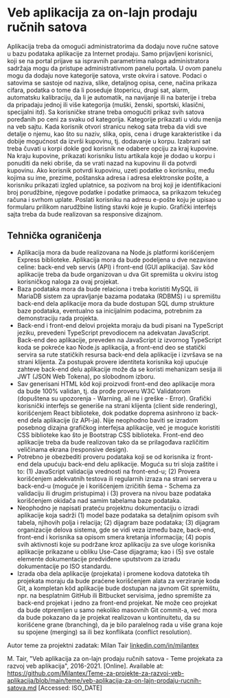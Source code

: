 # Veb aplikacija za on-lajn prodaju ručnih satova

Aplikacija treba da omogući administratorima da dodaju nove ručne satove u bazu podataka aplikacije za Internet prodaju. Samo prijavljeni korisnici, koji se na portal prijave sa ispravnih parametrima naloga administratora sadržaja mogu da pristupe administrativnom panelu portala. U ovom panelu mogu da dodaju nove kategorije satova, vrste okvira i satove. Podaci o satovima se sastoje od naziva, slike, detaljnog opisa, cene, načina prikaza cifara, podatka o tome da li poseduje štopericu, drugi sat, alarm, automatsku kalibraciju, da li je automatik, na navijanje ili na baterije i treba da pripadaju jednoj ili više kategorija (muški, ženski, sportski, klasični, specijalni itd). Sa korisničke strane treba omogućiti prikaz svih satova poređanih po ceni za svaku od kategorija. Kategorije prikazati u vidu menija na veb sajtu. Kada korisnik otvori stranicu nekog sata treba da vidi sve detalje o njemu, kao što su naziv, slika, opis, cena i druge karakteristike i da dobije mogućnost da izvrši kupovinu, tj. dodavanje u korpu. Izabrani sat treba čuvati u korpi dokle god korisnik ne odabere opciju za kraj kupovine. Na kraju kupovine, prikazati korisniku listu artikala koje je dodao u korpu i ponuditi da neki obriše, da se vrati nazad na kupovinu ili da potvrdi kupovinu. Ako korisnik potvrdi kupovinu, uzeti podatke o korisniku, među kojima su ime, prezime, poštanska adresa i adresa elektronske pošte, a korisniku prikazati izgled uplatnice, sa pozivom na broj koji je identifikacioni broj porudžbine, njegove podatke i podatke primaoca, sa prikazom tekućeg računa i svrhom uplate. Poslati korisniku na adresu e-pošte koju je upisao u formularu prilikom narudžbine listing stavki koje je kupio. Grafički interfejs sajta treba da bude realizovan sa responsive dizajnom.

## Tehnička ograničenja

- Aplikacija mora da bude realizovana na Node.js platformi korišćenjem Express biblioteke. Aplikacija mora da bude podeljena u dve nezavisne celine: back-end veb servis (API) i front-end (GUI aplikacija). Sav kôd aplikacije treba da bude organizovan u dva Git spremišta u okviru istog korisničkog naloga za ovaj projekat.
- Baza podataka mora da bude relaciona i treba koristiti MySQL ili MariaDB sistem za upravljanje bazama podataka (RDBMS) i u spremištu back-end dela aplikacije mora da bude dostupan SQL dump strukture baze podataka, eventualno sa inicijalnim podacima, potrebnim za demonstraciju rada projekta.
- Back-end i front-end delovi projekta moraju da budi pisani na TypeScript jeziku, prevedeni TypeScript prevodiocem na adekvatan JavaScript. Back-end deo aplikacije, preveden na JavaScript iz izvornog TypeScript koda se pokreće kao Node.js aplikacija, a front-end deo se statički servira sa rute statičkih resursa back-end dela aplikacije i izvršava se na strani klijenta. Za postupak provere identiteta korisnika koji upućuje zahteve back-end delu aplikacije može da se koristi mehanizam sesija ili JWT (JSON Web Tokena), po slobodnom izboru.
- Sav generisani HTML kôd koji proizvodi front-end deo aplikacije mora da bude 100% validan, tj. da prođe proveru W3C Validatorom (dopuštena su upozorenja - Warning, ali ne i greške - Error). Grafički korisnički interfejs se generiše na strani klijenta (client side rendering), korišćenjem React biblioteke, dok podatke doprema asinhrono iz back-end dela aplikacije (iz API-ja). Nije neophodno baviti se izradom posebnog dizajna grafičkog interfejsa aplikacije, već je moguće koristiti CSS biblioteke kao što je Bootstrap CSS biblioteka. Front-end deo aplikacije treba da bude realizovan tako da se prilagođava različitim veličinama ekrana (responsive design).
- Potrebno je obezbediti proveru podataka koji se od korisnika iz front-end dela upućuju back-end delu aplikacije. Moguća su tri sloja zaštite i to: (1) JavaScript validacija vrednosti na front-end-u; (2) Provera korišćenjem adekvatnih testova ili regularnih izraza na strani servera u back-end-u (moguće je i korišćenjem izričitih šema - Schema za validaciju ili drugim pristupima) i (3) provera na nivou baze podataka korišćenjem okidača nad samim tabelama baze podataka.
- Neophodno je napisati prateću projektnu dokumentaciju o izradi aplikacije koja sadrži (1) model baze podataka sa detaljnim opisom svih tabela, njihovih polja i relacija; (2) dijagram baze podataka; (3) dijagram organizacije delova sistema, gde se vidi veza između baze, back-end, front-end i korisnika sa opisom smera kretanja informacija; (4) popis svih aktivnosti koje su podržane kroz aplikaciju za sve uloge korisnika aplikacije prikazane u obliku Use-Case dijagrama; kao i (5) sve ostale elemente dokumentacije predviđene uputstvom za izradu dokumentacije po ISO standardu.
- Izrada oba dela aplikacije (projekata) i promene kodova datoteka tih projekata moraju da bude praćene korišćenjem alata za verziranje koda Git, a kompletan kôd aplikacije bude dostupan na javnom Git spremištu, npr. na besplatnim GitHub ili Bitbucket servisima, jedno spremište za back-end projekat i jedno za front-end projekat. Ne može ceo projekat da bude otpremljen u samo nekoliko masovnih Git commit-a, već mora da bude pokazano da je projekat realizovan u kontinuitetu, da su korišćene grane (branching), da je bilo paralelnog rada u više grana koje su spojene (merging) sa ili bez konflikata (conflict resolution).

Autor teme za projektni zadatak: Milan Tair [linkedin.com/in/milantex](https://linkedin.com/in/milantex)

M. Tair, "Veb aplikacija za on-lajn prodaju ručnih satova - Teme projekata za razvoj veb aplikacija", 2016-2021. [Online]. Available at: https://github.com/Milantex/Teme-za-projekte-za-razvoj-veb-aplikacija/blob/main/teme/veb-aplikacija-za-on-lajn-prodaju-rucnih-satova.md [Accessed: ISO_DATE]
